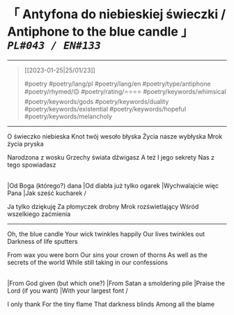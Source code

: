 # &#12300; Antyfona do niebieskiej świeczki / Antiphone to the blue candle &#12301; *`PL#043 / EN#133`*

---

> [[2023-01-25|25/01/23]]
> 
> #poetry 
> #poetry/lang/pl #poetry/lang/en 
> #poetry/type/antiphone 
> #poetry/rhymed/🟡 
> #poetry/rating/⭐⭐⭐⭐ 
> #poetry/keywords/whimsical #poetry/keywords/gods #poetry/keywords/duality #poetry/keywords/existential #poetry/keywords/hopeful #poetry/keywords/melancholy 

---

O świeczko niebieska
Knot twój wesoło błyska
Życia nasze wybłyska
Mrok życia pryska

Narodzona z wosku
Grzechy świata dźwigasz
A też I jego sekrety
Nas z tego spowiadasz 

\
 |Od Boga (którego?) dana
 |Od diabła już tylko ogarek
 |Wychwalajcie więc Pana
 |Jak sześć kucharek
/

Ja tylko dziękuję
Za płomyczek drobny
Mrok rozświetlający
Wśród wszelkiego zaćmienia

---

Oh, the blue candle
Your wick twinkles happily
Our lives twinkles out
Darkness of life sputters

From wax you were born
Our sins your crown of thorns
As well as the secrets of the world
While still taking in our confessions

\
 |From God given (but which one?)
 |From Satan a smoldering pile
 |Praise the Lord (if you want)
 |With your largest font
/

I only thank
For the tiny flame
That darkness blinds
Among all the blame